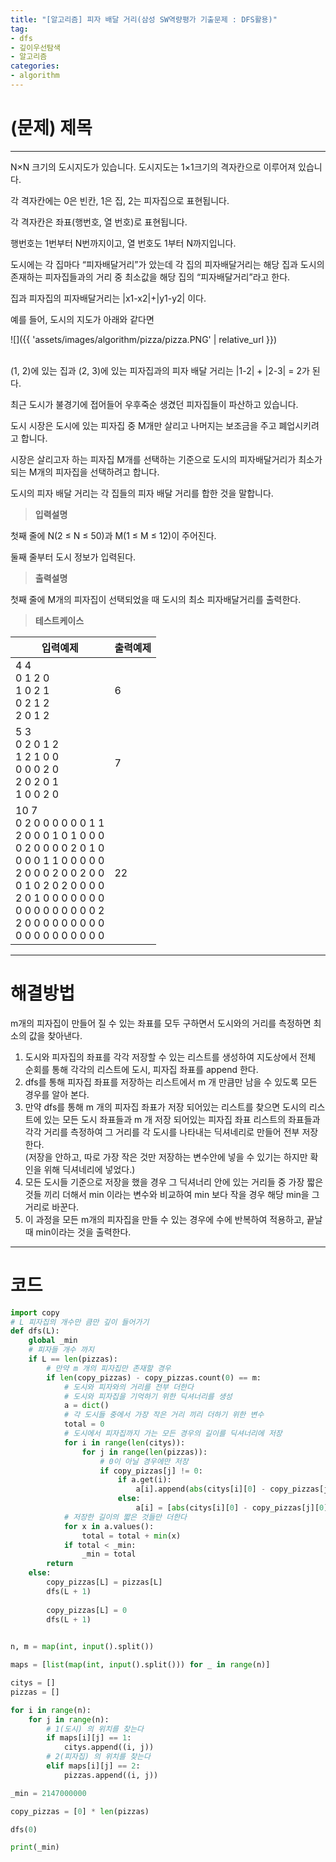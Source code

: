 ```yaml
---
title: "[알고리즘] 피자 배달 거리(삼성 SW역량평가 기출문제 : DFS활용)"
tag:
- dfs
- 깊이우선탐색
- 알고리즘
categories:
- algorithm
---
```


# (문제) 제목
---

N×N 크기의 도시지도가 있습니다. 도시지도는 1×1크기의 격자칸으로 이루어져 있습니다.

각 격자칸에는 0은 빈칸, 1은 집, 2는 피자집으로 표현됩니다.

각 격자칸은 좌표(행번호, 열 번호)로 표현됩니다.

행번호는 1번부터 N번까지이고, 열 번호도 1부터 N까지입니다.

도시에는 각 집마다 “피자배달거리”가 았는데 각 집의 피자배달거리는 해당 집과 도시의 존재하는 피자집들과의 거리 중 최소값을 해당 집의 “피자배달거리”라고 한다.

집과 피자집의 피자배달거리는 |x1-x2|+|y1-y2| 이다.

예를 들어, 도시의 지도가 아래와 같다면

![]({{ 'assets/images/algorithm/pizza/pizza.PNG' | relative_url }})<br><br>

(1, 2)에 있는 집과 (2, 3)에 있는 피자집과의 피자 배달 거리는 |1-2| + |2-3| = 2가 된다.

최근 도시가 불경기에 접어들어 우후죽순 생겼던 피자집들이 파산하고 있습니다.

도시 시장은 도시에 있는 피자집 중 M개만 살리고 나머지는 보조금을 주고 폐업시키려고 합니다.

시장은 살리고자 하는 피자집 M개를 선택하는 기준으로 도시의 피자배달거리가 최소가 되는 M개의 피자집을 선택하려고 합니다.

도시의 피자 배달 거리는 각 집들의 피자 배달 거리를 합한 것을 말합니다.

> **입력설명**

첫째 줄에 N(2 ≤ N ≤ 50)과 M(1 ≤ M ≤ 12)이 주어진다.

둘째 줄부터 도시 정보가 입력된다.

> **출력설명**

첫째 줄에 M개의 피자집이 선택되었을 때 도시의 최소 피자배달거리를 출력한다.

> **테스트케이스**
 

| 입력예제 | 출력예제 |
| -------- | -------- | 
| 4 4<br>0 1 2 0<br>1 0 2 1<br>0 2 1 2<br>2 0 1 2 | 6 | 
| 5 3<br>0 2 0 1 2<br>1 2 1 0 0<br>0 0 0 2 0<br>2 0 2 0 1<br>1 0 0 2 0 | 7 | 
| 10 7<br>0 2 0 0 0 0 0 0 1 1 <br>2 0 0 0 1 0 1 0 0 0 <br>0 2 0 0 0 0 2 0 1 0 <br>0 0 0 1 1 0 0 0 0 0 <br>2 0 0 0 2 0 0 2 0 0 <br>0 1 0 2 0 2 0 0 0 0 <br>2 0 1 0 0 0 0 0 0 0 <br>0 0 0 0 0 0 0 0 0 2 <br>2 0 0 0 0 0 0 0 0 0 <br>0 0 0 0 0 0 0 0 0 0  | 22 | 

---
# 해결방법

m개의 피자집이 만들어 질 수 있는 좌표를 모두 구하면서 도시와의 거리를 측정하면 최소의 값을 찾아낸다.

1. 도시와 피자집의 좌표를 각각 저장할 수 있는 리스트를 생성하여 지도상에서 전체 순회를 통해 각각의 리스트에 도시, 피자집 좌표를 append 한다.
2. dfs를 통해 피자집 좌표를 저장하는 리스트에서 m 개 만큼만 남을 수 있도록 모든 경우를 알아 본다.
3. 만약 dfs를 통해 m 개의 피자집 좌표가 저장 되어있는 리스트를 찾으면 도시의 리스트에 있는 모든 도시 좌표들과 m 개 저장 되어있는 피자집 좌표 리스트의 좌표들과 각각 거리를 측정하여 그 거리를 각 도시를 나타내는 딕셔네리로 만들어 전부 저장한다.<br>
(저장을 안하고, 따로 가장 작은 것만 저장하는 변수안에 넣을 수 있기는 하지만 확인을 위해 딕셔네리에 넣었다.)
4. 모든 도시들 기준으로 저장을 했을 경우 그 딕셔너리 안에 있는 거리들 중 가장 짧은 것들 끼리 더해서 min 이라는 변수와 비교하여 min 보다 작을 경우 해당 min을 그 거리로 바꾼다.
5. 이 과정을 모든 m개의 피자집을 만들 수 있는 경우에 수에 반복하여 적용하고, 끝날 때 min이라는 것을 출력한다.

---
# 코드
```python
import copy
# L 피자집의 개수만 큼만 깊이 들어가기
def dfs(L):
    global _min
    # 피자들 개수 까지
    if L == len(pizzas):
        # 만약 m 개의 피자집만 존재할 경우
        if len(copy_pizzas) - copy_pizzas.count(0) == m:
            # 도시와 피자와의 거리를 전부 더한다
            # 도시와 피자집을 기억하기 위한 딕셔너리를 생성
            a = dict()
            # 각 도시들 중에서 가장 작은 거리 끼리 더하기 위한 변수
            total = 0
            # 도시에서 피자집까지 가는 모든 경우의 길이를 딕셔너리에 저장
            for i in range(len(citys)):
                for j in range(len(pizzas)):
                    # 0이 아닐 경우에만 저장
                    if copy_pizzas[j] != 0:
                        if a.get(i):
                            a[i].append(abs(citys[i][0] - copy_pizzas[j][0]) + abs(citys[i][1] - copy_pizzas[j][1]))
                        else:
                            a[i] = [abs(citys[i][0] - copy_pizzas[j][0]) + abs(citys[i][1] - copy_pizzas[j][1])]
            # 저장한 길이의 짧은 것들만 더한다
            for x in a.values():
                total = total + min(x)
            if total < _min:
                _min = total
        return
    else:
        copy_pizzas[L] = pizzas[L]
        dfs(L + 1)
        
        copy_pizzas[L] = 0
        dfs(L + 1)
        

n, m = map(int, input().split())

maps = [list(map(int, input().split())) for _ in range(n)]

citys = []
pizzas = []

for i in range(n):
    for j in range(n):
        # 1(도시) 의 위치를 찾는다
        if maps[i][j] == 1:
            citys.append((i, j))
        # 2(피자집) 의 위치를 찾는다
        elif maps[i][j] == 2:
            pizzas.append((i, j))

_min = 2147000000

copy_pizzas = [0] * len(pizzas)

dfs(0)

print(_min)
```
